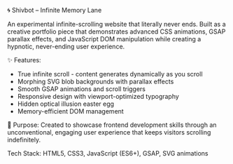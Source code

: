 🌀 Shivbot – Infinite Memory Lane

An experimental infinite-scrolling website that literally never ends. Built as a creative portfolio piece that demonstrates advanced CSS animations, GSAP parallax effects, and JavaScript DOM manipulation while creating a hypnotic, never-ending user experience.

✨ Features:
- True infinite scroll - content generates dynamically as you scroll
- Morphing SVG blob backgrounds with parallax effects
- Smooth GSAP animations and scroll triggers
- Responsive design with viewport-optimized typography
- Hidden optical illusion easter egg
- Memory-efficient DOM management

🎯 Purpose: Created to showcase frontend development skills through an unconventional, engaging user experience that keeps visitors scrolling indefinitely.

Tech Stack: HTML5, CSS3, JavaScript (ES6+), GSAP, SVG animations
